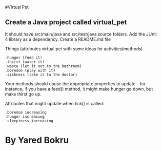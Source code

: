 #Virtual Pet

## Create a Java project called virtual_pet
 It should have src/main/java and src/test/java source folders.
 Add the JUnit 4 library as a dependency.
 Create a README.md file
 
 Things (attributes  virtual pet  with some ideas for activities(methods) 

	.hunger (feed it)
	.thirst (water it)
	.waste (let it out to the bathroom)
	.boredom (play with it)
	.sickness (take it to the doctor)
Your methods should cause the appropriate properties to update - for instance, 
if you have a feed() method, it might make hunger go down, but make thirst go up.
 
 Attributes that might update when tick() is called:

	.boredom increasing
	.hunger increasing
	.sleepiness increasing
 # By Yared Bokru